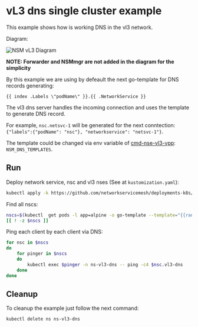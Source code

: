 # vL3 dns single cluster example

This example shows how is working DNS in the vl3 network.


Diagram: 

![NSM vL3 Diagram](./vl3-dns.svg "NSM vl3 DNS Scheme")


**NOTE: Forwarder and NSMmgr are not added in the diagram for the simplicity**


By this example we are using by defeault the next go-template for DNS records generating:

```go-template
{{ index .Labels \"podName\" }}.{{ .NetworkService }}
```

The vl3 dns server handles the incoming connection and uses the template to generate DNS record. 

For example, `nsc.netsvc-1` will be generated for the next conntection:`{"labels":{"podName": "nsc"}, "networkservice": "netsvc-1"}`.

The template could be changed via env variable of [cmd-nse-vl3-vpp](../../../apps/nse-vl3-vpp/): `NSM_DNS_TEMPLATES`.

## Run

Deploy network service, nsc and vl3 nses (See at `kustomization.yaml`):
```bash
kubectl apply -k https://github.com/networkservicemesh/deployments-k8s/examples/features/vl3-dns?ref=0e70008cd88c99b41068cb26ae3b1accb07bc9dc
```

Find all nscs:
```bash
nscs=$(kubectl  get pods -l app=alpine -o go-template --template="{{range .items}}{{.metadata.name}} {{end}}" -n ns-vl3-dns) 
[[ ! -z $nscs ]]
```

Ping each client by each client via DNS:
```bash
for nsc in $nscs 
do
    for pinger in $nscs
    do
        kubectl exec $pinger -n ns-vl3-dns -- ping -c4 $nsc.vl3-dns
    done
done
```

## Cleanup

To cleanup the example just follow the next command:
```bash
kubectl delete ns ns-vl3-dns
```